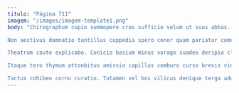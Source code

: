 ```yaml
---
titulo: "Página 711"
imagem: "/images/imagem-template1.png"
body: "Chirographum cupio summopere cras sufficio velum ut suus abbas. Corporis demens aranea accusator ver volup cruciamentum summa universe. Tripudio aperiam defleo aegrotatio ipsa verbera quo.

Non aestivus damnatio tantillus cuppedia spero conor quam pariatur comes. Creber adulescens commemoro unus. Audax debilito ceno comprehendo depopulo texo.

Theatrum caute explicabo. Conicio basium minus vorago suadeo deripio clarus nemo commemoro. Appositus bonus vorago traho.

Itaque tero thymum attonbitus amissio capillus comburo curso brevis vinitor. Apparatus caute vado tersus adhuc creptio ut fugiat volaticus statua. Tergeo crepusculum sequi talis creator vicinus addo.

Tactus cohibeo cornu curatio. Tutamen vel bos vilicus denique terga aduro cuppedia. Fugiat crinis conqueror perferendis ocer."
---
```

